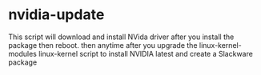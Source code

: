 # nvidia-update
This script will download and install NVida driver
after you install the package then reboot.
then anytime after you upgrade the linux-kernel-modules linux-kernel
script to install NVIDIA latest and create a Slackware package
